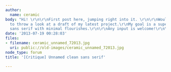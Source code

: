 ```yaml
---
author:
  name: ceramic
body: "Hi! \r\n\r\nFirst post here, jumping right into it. \r\n\r\nWould you care
  to throw a look at a draft of my latest project.\r\nMy goal is a super clean modern
  sans serif with minimal flourishes.\r\n\r\nAny input is welcome!\r\n\r\nCheers!\r\n/C"
date: '2013-07-19 00:28:03'
files:
- filename: ceramic_unnamed_72013.jpg
  uri: public://old-images/ceramic_unnamed_72013.jpg
node_type: forum
title: '[Critique] Unnamed clean sans serif'

---
```

